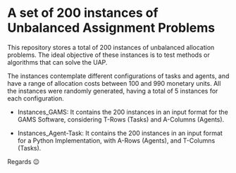 # A set of 200 instances of Unbalanced Assignment Problems

This repository stores a total of 200 instances of unbalanced allocation problems. The ideal objective of these instances is to test methods or algorithms that can solve the UAP.

The instances contemplate different configurations of tasks and agents, and have a range of allocation costs between 100 and 990 monetary units. All the instances were randomly generated, having a total of 5 instances for each configuration.

- Instances_GAMS: It contains the 200 instances in an input format for the GAMS Software, considering T-Rows (Tasks) and A-Columns (Agents).

- Instances_Agent-Task: It contains the 200 instances in an input format for a Python Implementation, with A-Rows (Agents), and T-Columns (Tasks).

Regards :wink:
